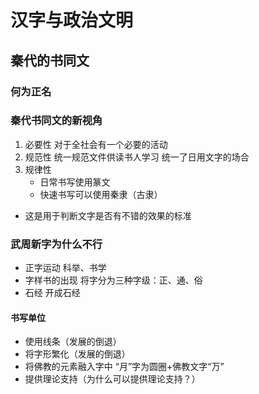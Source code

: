 # 汉字与政治文明

## 秦代的书同文

### 何为正名

### 秦代书同文的新视角

1. 必要性
   对于全社会有一个必要的活动
2. 规范性
   统一规范文件供读书人学习
   统一了日用文字的场合
3. 规律性
   - 日常书写使用篆文
   - 快速书写可以使用秦隶（古隶）

- 这是用于判断文字是否有不错的效果的标准

### 武周新字为什么不行

- 正字运动
  科举、书学
- 字样书的出现
  将字分为三种字级：正、通、俗
- 石经
  开成石经

#### 书写单位

- 使用线条（发展的倒退）
- 将字形繁化（发展的倒退）
- 将佛教的元素融入字中
  “月”字为圆圈+佛教文字“万”
- 提供理论支持（为什么可以提供理论支持？）


